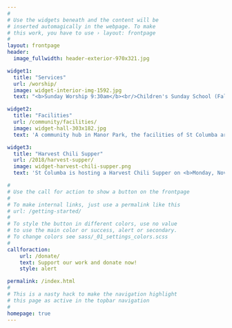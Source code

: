 ```yaml
---
#
# Use the widgets beneath and the content will be
# inserted automagically in the webpage. To make
# this work, you have to use › layout: frontpage
#
layout: frontpage
header:
  image_fullwidth: header-exterior-970x321.jpg

widget1:
  title: "Services"
  url: /worship/
  image: widget-interior-img-1592.jpg
  text: "<b>Sunday Worship 9:30am</b><br/>Children's Sunday School (Fall through Spring)"

widget2:
  title: "Facilities"
  url: /community/facilities/
  image: widget-hall-303x182.jpg
  text: 'A community hub in Manor Park, the facilities of St Columba are used by various groups throughout the week, and on weekends by individuals for special occasions such as birthday or anniversary parties.  If you have an event or meeting, one of the church halls may be a perfect fit for your needs.'

widget3:
  title: "Harvest Chili Supper"
  url: /2018/harvest-supper/
  image: widget-harvest-chili-supper.png
  text: 'St Columba is hosting a Harvest Chili Supper on <b>Monday, November&nbsp;19 at 5-7pm</b>.  Free-will offering at the door.'

#
# Use the call for action to show a button on the frontpage
#
# To make internal links, just use a permalink like this
# url: /getting-started/
#
# To style the button in different colors, use no value
# to use the main color or success, alert or secondary.
# To change colors see sass/_01_settings_colors.scss
#
callforaction:
    url: /donate/
    text: Support our work and donate now!
    style: alert

permalink: /index.html
#
# This is a nasty hack to make the navigation highlight
# this page as active in the topbar navigation
#
homepage: true
---
```

